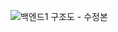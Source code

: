 ![백엔드1 구조도 - 수정본](https://github.com/SumNote/sumnote-kopring-server/assets/98332877/05d8c7d2-9eba-4504-8325-33f6c2384b7d)
